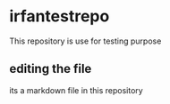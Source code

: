 # irfantestrepo
This repository is use for testing purpose

## editing the file
its a markdown file in this repository

